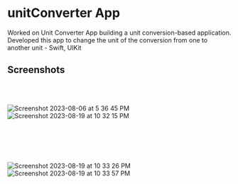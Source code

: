 # unitConverter App
Worked on Unit Converter App building a unit conversion-based application. Developed this app to change the unit of the conversion from one to another unit - Swift, UIKit

## Screenshots
<br/>
<br/>

![Screenshot 2023-08-06 at 5 36 45 PM](https://github.com/faizanpro77/unitConverterUpdated/assets/83450298/d8b18ac7-64c2-42e7-bb25-14bcf91b48d8)
&nbsp;&nbsp;&nbsp;&nbsp;&nbsp;&nbsp;&nbsp;&nbsp;&nbsp;&nbsp;&nbsp;&nbsp;&nbsp;&nbsp;&nbsp;&nbsp;&nbsp;&nbsp;&nbsp;&nbsp;&nbsp;&nbsp;&nbsp;&nbsp;&nbsp;&nbsp;&nbsp;&nbsp;&nbsp;&nbsp;&nbsp;&nbsp;
![Screenshot 2023-08-19 at 10 32 15 PM](https://github.com/faizanpro77/unitConverterUpdated/assets/83450298/dc518168-574a-4ec8-8766-27c2736403e8)

<br/>
<br/>
<br/>
<br/>

![Screenshot 2023-08-19 at 10 33 26 PM](https://github.com/faizanpro77/unitConverterUpdated/assets/83450298/e6e076fd-9470-4aba-9426-310cf230e877)
&nbsp;&nbsp;&nbsp;&nbsp;&nbsp;&nbsp;&nbsp;&nbsp;&nbsp;&nbsp;&nbsp;&nbsp;&nbsp;&nbsp;&nbsp;&nbsp;&nbsp;&nbsp;&nbsp;&nbsp;&nbsp;&nbsp;&nbsp;&nbsp;&nbsp;&nbsp;&nbsp;&nbsp;&nbsp;&nbsp;&nbsp;&nbsp;
![Screenshot 2023-08-19 at 10 33 57 PM](https://github.com/faizanpro77/unitConverterUpdated/assets/83450298/1bdb0b70-a04a-4f81-8136-187a2a4f4606)

